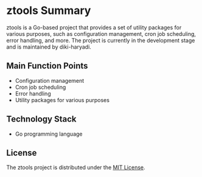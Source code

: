 # ztools Summary

ztools is a Go-based project that provides a set of utility packages for various purposes, such as configuration management, cron job scheduling, error handling, and more. The project is currently in the development stage and is maintained by diki-haryadi.

## Main Function Points
- Configuration management
- Cron job scheduling
- Error handling
- Utility packages for various purposes

## Technology Stack
- Go programming language

## License

The ztools project is distributed under the [MIT License](https://github.com/diki-haryadi/ztools/blob/main/LICENSE).